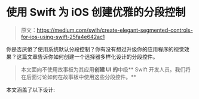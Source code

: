 # 使用 Swift 为 iOS 创建优雅的分段控制

> 原文：<https://medium.com/swlh/create-elegant-segmented-controls-for-ios-using-swift-25fa4e642ac1>

你是否厌倦了使用系统默认分段控制？你有没有想过升级你的应用程序的视觉效果？这篇文章告诉你如何创建一个选择器多样化设计的分段控件。

> 本文面向不使用故事板为其应用**创建 UI 的**中级** Swift 开发人员。我们将在后面讨论如何在故事板中使用这些分段控件。**

本文涵盖了以下设计: